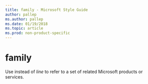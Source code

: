 ```yaml
---
title: family - Microsoft Style Guide
author: pallep
ms.author: pallep
ms.date: 01/19/2018
ms.topic: article
ms.prod: non-product-specific
---
```


# family

Use instead of *line* to refer to a set of related Microsoft products or services.
